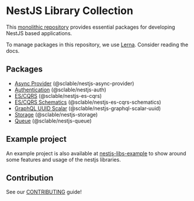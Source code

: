 # NestJS Library Collection
This [monolithic repository][monolithic_repository] provides essential packages for developing NestJS based applications.

To manage packages in this repository, we use [Lerna][lerna.js]. Consider reading the docs.

## Packages
* [Async Provider](.packages/async-provider/README.md) (@sclable/nestjs-async-provider)
* [Authentication](./packages/auth/README.md) (@sclable/nestjs-auth)
* [ES/CQRS](./packages/es-cqrs/README.md) (@sclable/nestjs-es-cqrs)
* [ES/CQRS Schematics](.packages/es-cqrs-schematics/README.md) (@sclable/nestjs-es-cqrs-schematics)
* [GraphQL UUID Scalar](.packages/graphql-scalar-uuid/README.md) (@sclable/nestjs-graphql-scalar-uuid)
* [Storage](./packages/storage/README.md) (@sclable/nestjs-storage)
* [Queue](./packages/queue/README.md) (@sclable/nestjs-queue)

## Example project

An example project is also available at [nestjs-libs-example](https://github.com/sclable/nestjs-libs-example) to show 
around some features and usage of the nestjs libraries.

## Contribution

See our [CONTRIBUTING](CONTRIBUTING.md) guide!

[monolithic_repository]: https://en.wikipedia.org/wiki/Codebase#Distinct_and_monolithic_codebases
[lerna.js]: https://lernajs.io
